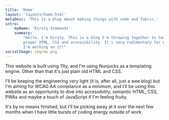 ```yaml
---
title: 'Home'
layout: 'layouts/home.html'
metaDesc: 'This is a blog about making things with code and fabric.'
intro:
    myName: 'Kirsty Simmonds'
    summary:
        "Hello, I'm Kirsty. This is a blog I'm throwing together to teach myself
        proper HTML, CSS and accessibility. It's very rudimentary for now but
        I'm working on it!"
socialImage: img/me.png
---
```


This website is built using 11ty, and I'm using Nunjucks as a templating engine. Other than that it's just plain old HTML and CSS.

I'll be keeping the engineering very light (it is, after all, just a wee blog) but I'm aiming for WCAG AA compliance as a minimum, and I'll be using this website as an opportunity to dive into accessibility, semantic HTML, CSS, PWAs and maybe a touch of JavaScript if I'm feeling fruity.

It's by no means finished, but I'll be picking away at it over the next few months when I have little bursts of coding energy outside of work.
